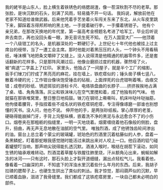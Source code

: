 我的姥爷是山东人，脸上横生着铁锈色的络腮胡渣，像一茬深秋割不尽的老草。那张脸，是块沉默的石头，刻满了风雨，轻易撬不开一句话。
我妈说，解放前他在老家不知道给谁做武器。后来他凭着手艺坐着火车闯关东来了东北，从火车皮里跳下来，脚踩着冻得邦邦响的黑土地，一手提着破行李，一手攥着锈钳子。
他有个亲兄弟，在那改天换地的年代里，第一届高考金榜题名考进了哈军工，毕业后听说奔去南京，再也没回头看一眼，渺无音讯生死不知。
在万人国营大厂——他顶着一个八级钳工的名头，是机器深处的一颗硬钉子。上世纪七十年代他也被挂上过主席台的绶带，当了一遭工会主席。那时他能对着黑压压的人头，一个钟头不用看稿纸，唾沫横飞地把条文嚼碎了又缝上。没人说得清是他精通的机器零件多，还是套话翻新的花样多。只是那阵风潮过后，他像台磨损过度的机器，骤然哑了火，被“病退”二字盖上了红印。
家里头，他独占了一间屋子，就是半个工厂的缩影。扳手们锉刀们拧成了黑亮亮的麻花，挂在墙上，铁疙瘩似的；锤头凿子横七竖八，散着冷硬的光；工作钳台像块饱受锤击的砧板，上面焊死的台虎钳咧着嘴，齿痕交错；成卷的砂纸、锈迹斑驳的游标卡尺、电烙铁盘曲的长脖子……挤挤挨挨地占满了桌、墙、角角落落。灰尘和铁沫味儿在空气里搅和着，成了他独有的气味。
他就猫在那铁堆窝里，整日整日地捣鼓。锉刀在钢坯上嘶嘶叫，机床咔哒咔哒抽筋，他佝偻着腰背，手指捏着些不成名状的铁疙瘩铜疙瘩，专注得像琢磨一部谁也别想懂的天书。没人问，他也不说。
伸开他的手，是两张砂纸板。掌心厚厚的老茧，硬硌得能崩掉门牙，手背上沟壑纵横，嵌着洗不净的黑泥与永远愈合不了的小伤口。烟卷夹在那粗粝的指缝里，一明一灭地烧着。烟雾缠绕着他石像般的侧脸，盘升，扭曲，再无声无息地散在油腻的空气里。
唯独烈酒，成了他锈蚀齿轮间渗出的油。窗台上总立着个蒙尘的玻璃罐，琥珀色的烈酒里沉着枯藤似的人参，盘着一条黑鳞蛇，盯着那蛇眼我感觉随时能活过来跳出来对人咬上一口。他舀酒的铝勺碰着罐壁叮当响，那声响尖锐得能扎透沉默。酒液入喉时，喉结在胡茬下滚动，如同生锈的轴承艰难转动。烈酒混着草腥与铁腥往肺里烧，汗从额角沁出来，蜿蜒如解冻的冰河——只有这时，那石头脸上才裂开道细缝，漏出点轻松气儿。​
我看着他，像看着一口幽深的井，不知底下的浑浊水里沉着些什么年月的东西。后来，我胡子拉碴的腮帮子上，也硬生生拱出了类似的刺丛。我才惊觉，那闷葫芦似的沉默，早已顺着血脉，洇进了我骨缝里。我们都成了这铁疙瘩房里，一块自己都未必明白的部件。